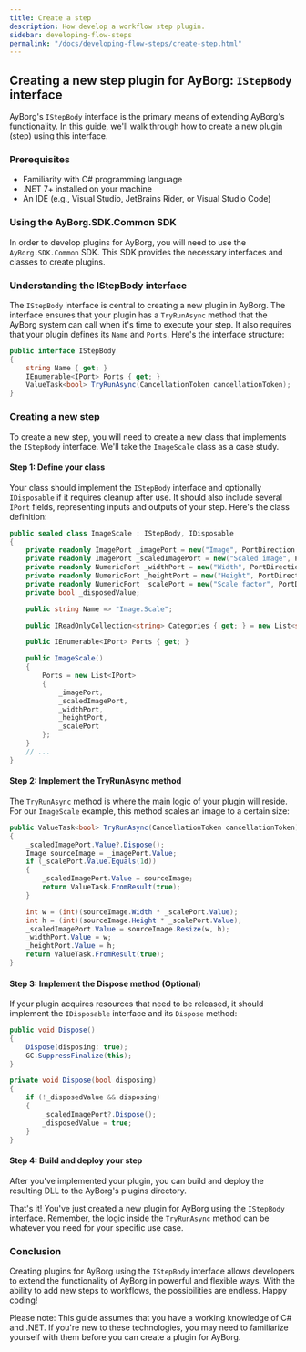 ```yaml
---
title: Create a step
description: How develop a workflow step plugin.
sidebar: developing-flow-steps
permalink: "/docs/developing-flow-steps/create-step.html"
---
```


## Creating a new step plugin for AyBorg: `IStepBody` interface

AyBorg's `IStepBody` interface is the primary means of extending AyBorg's functionality. In this guide, we'll walk through how to create a new plugin (step) using this interface.

### Prerequisites

- Familiarity with C# programming language
- .NET 7+ installed on your machine
- An IDE (e.g., Visual Studio, JetBrains Rider, or Visual Studio Code)

### Using the AyBorg.SDK.Common SDK

In order to develop plugins for AyBorg, you will need to use the `AyBorg.SDK.Common` SDK. This SDK provides the necessary interfaces and classes to create plugins.

### Understanding the IStepBody interface

The `IStepBody` interface is central to creating a new plugin in AyBorg. The interface ensures that your plugin has a `TryRunAsync` method that the AyBorg system can call when it's time to execute your step. It also requires that your plugin defines its `Name` and `Ports`. Here's the interface structure:

```csharp
public interface IStepBody
{
    string Name { get; }
    IEnumerable<IPort> Ports { get; }
    ValueTask<bool> TryRunAsync(CancellationToken cancellationToken);
}
```

### Creating a new step

To create a new step, you will need to create a new class that implements the `IStepBody` interface. We'll take the `ImageScale` class as a case study.

#### Step 1: Define your class

Your class should implement the `IStepBody` interface and optionally `IDisposable` if it requires cleanup after use. It should also include several `IPort` fields, representing inputs and outputs of your step. Here's the class definition:

```csharp
public sealed class ImageScale : IStepBody, IDisposable
{
    private readonly ImagePort _imagePort = new("Image", PortDirection.Input, null!);
    private readonly ImagePort _scaledImagePort = new("Scaled image", PortDirection.Output, null!);
    private readonly NumericPort _widthPort = new("Width", PortDirection.Output, 0);
    private readonly NumericPort _heightPort = new("Height", PortDirection.Output, 0);
    private readonly NumericPort _scalePort = new("Scale factor", PortDirection.Input, 0.5d, 0.01d, 2d);
    private bool _disposedValue;

    public string Name => "Image.Scale";

    public IReadOnlyCollection<string> Categories { get; } = new List<string> { DefaultStepCategories.ImageProcessing };

    public IEnumerable<IPort> Ports { get; }

    public ImageScale()
    {
        Ports = new List<IPort>
        {
            _imagePort,
            _scaledImagePort,
            _widthPort,
            _heightPort,
            _scalePort
        };
    }
    // ...
}
```

#### Step 2: Implement the TryRunAsync method

The `TryRunAsync` method is where the main logic of your plugin will reside. For our `ImageScale` example, this method scales an image to a certain size:

```csharp
public ValueTask<bool> TryRunAsync(CancellationToken cancellationToken)
{
    _scaledImagePort.Value?.Dispose();
    Image sourceImage = _imagePort.Value;
    if (_scalePort.Value.Equals(1d))
    {
        _scaledImagePort.Value = sourceImage;
        return ValueTask.FromResult(true);
    }

    int w = (int)(sourceImage.Width * _scalePort.Value);
    int h = (int)(sourceImage.Height * _scalePort.Value);
    _scaledImagePort.Value = sourceImage.Resize(w, h);
    _widthPort.Value = w;
    _heightPort.Value = h;
    return ValueTask.FromResult(true);
}
```

#### Step 3: Implement the Dispose method (Optional)

If your plugin acquires resources that need to be released, it should implement the `IDisposable` interface and its `Dispose` method:

```csharp
public void Dispose()
{
    Dispose(disposing: true);
    GC.SuppressFinalize(this);
}

private void Dispose(bool disposing)
{
    if (!_disposedValue && disposing)
    {
        _scaledImagePort?.Dispose();
        _disposedValue = true;
    }
}
```

#### Step 4: Build and deploy your step

After you've implemented your plugin, you can build and deploy the resulting DLL to the AyBorg's plugins directory.

That's it! You've just created a new plugin for AyBorg using the `IStepBody` interface. Remember, the logic inside the `TryRunAsync` method can be whatever you need for your specific use case.

### Conclusion

Creating plugins for AyBorg using the `IStepBody` interface allows developers to extend the functionality of AyBorg in powerful and flexible ways. With the ability to add new steps to workflows, the possibilities are endless. Happy coding!

Please note: This guide assumes that you have a working knowledge of C# and .NET. If you're new to these technologies, you may need to familiarize yourself with them before you can create a plugin for AyBorg.
